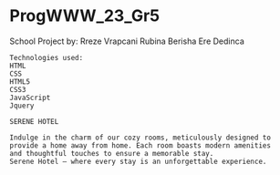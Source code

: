 # ProgWWW_23_Gr5


School Project by:
Rreze Vrapcani
Rubina Berisha
Ere Dedinca 


~~~~~~~~~~~~~~~~~~~~~~~~~~~~~~~~~~~~~~~~~~~~~~~~~~~~~~~~~~~~~~~
Technologies used:
HTML
CSS
HTML5
CSS3
JavaScript
Jquery
~~~~~~~~~~~~~~~~~~~~~~~~~~~~~~~~~~~~~~~~~~~~~~~~~~~~~~~~~~~~~~~



~~~~~~~~~~~~~~~~~~~~~~~~~~~~~~~~~~~~~~~~~~~~~~~~~~~~~~~~~~~~~~~~
SERENE HOTEL

Indulge in the charm of our cozy rooms, meticulously designed to
provide a home away from home. Each room boasts modern amenities
and thoughtful touches to ensure a memorable stay. 
Serene Hotel – where every stay is an unforgettable experience.
~~~~~~~~~~~~~~~~~~~~~~~~~~~~~~~~~~~~~~~~~~~~~~~~~~~~~~~~~~~~~~~~